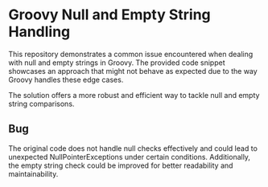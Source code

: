 # Groovy Null and Empty String Handling

This repository demonstrates a common issue encountered when dealing with null and empty strings in Groovy. The provided code snippet showcases an approach that might not behave as expected due to the way Groovy handles these edge cases.

The solution offers a more robust and efficient way to tackle null and empty string comparisons.

## Bug

The original code does not handle null checks effectively and could lead to unexpected NullPointerExceptions under certain conditions. Additionally, the empty string check could be improved for better readability and maintainability.
